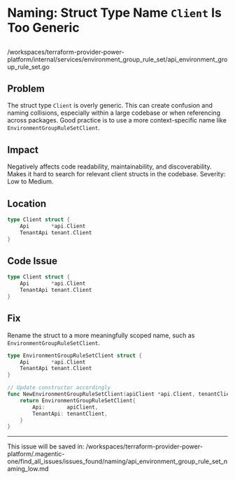 # Naming: Struct Type Name `Client` Is Too Generic

##

/workspaces/terraform-provider-power-platform/internal/services/environment_group_rule_set/api_environment_group_rule_set.go

## Problem

The struct type `Client` is overly generic. This can create confusion and naming collisions, especially within a large codebase or when referencing across packages. Good practice is to use a more context-specific name like `EnvironmentGroupRuleSetClient`.

## Impact

Negatively affects code readability, maintainability, and discoverability. Makes it hard to search for relevant client structs in the codebase. Severity: Low to Medium.

## Location

```go
type Client struct {
    Api       *api.Client
    TenantApi tenant.Client
}
```

## Code Issue

```go
type Client struct {
    Api       *api.Client
    TenantApi tenant.Client
}
```

## Fix

Rename the struct to a more meaningfully scoped name, such as `EnvironmentGroupRuleSetClient`.

```go
type EnvironmentGroupRuleSetClient struct {
    Api       *api.Client
    TenantApi tenant.Client
}

// Update constructor accordingly
func NewEnvironmentGroupRuleSetClient(apiClient *api.Client, tenantClient tenant.Client) EnvironmentGroupRuleSetClient {
    return EnvironmentGroupRuleSetClient{
        Api:       apiClient,
        TenantApi: tenantClient,
    }
}
```

---

This issue will be saved in:
/workspaces/terraform-provider-power-platform/.magentic-one/find_all_issues/issues_found/naming/api_environment_group_rule_set_naming_low.md

